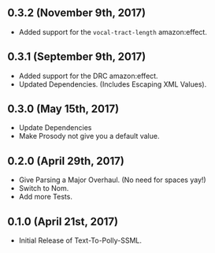 ## 0.3.2 (November 9th, 2017)

- Added support for the `vocal-tract-length` amazon:effect.

## 0.3.1 (September 9th, 2017)

- Added support for the DRC amazon:effect.
- Updated Dependencies. (Includes Escaping XML Values).

## 0.3.0 (May 15th, 2017)

- Update Dependencies
- Make Prosody not give you a default value.

## 0.2.0 (April 29th, 2017)

- Give Parsing a Major Overhaul. (No need for spaces yay!)
- Switch to Nom.
- Add more Tests.

## 0.1.0 (April 21st, 2017)

- Initial Release of Text-To-Polly-SSML.
